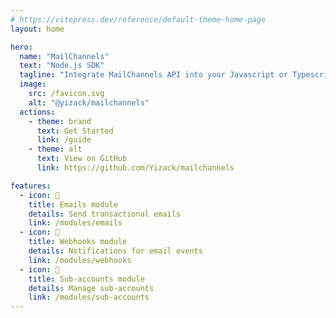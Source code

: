 ```yaml
---
# https://vitepress.dev/reference/default-theme-home-page
layout: home

hero:
  name: "MailChannels"
  text: "Node.js SDK"
  tagline: "Integrate MailChannels API into your Javascript or Typescript server-side applications."
  image:
    src: /favicon.svg
    alt: "@yizack/mailchannels"
  actions:
    - theme: brand
      text: Get Started
      link: /guide
    - theme: alt
      text: View on GitHub
      link: https://github.com/Yizack/mailchannels

features:
  - icon: 📧
    title: Emails module
    details: Send transactional emails
    link: /modules/emails
  - icon: 📢
    title: Webhooks module
    details: Notifications for email events
    link: /modules/webhooks
  - icon: 🪪
    title: Sub-accounts module
    details: Manage sub-accounts
    link: /modules/sub-accounts
---
```


<!-- @include: ../README.md#roadmap -->
